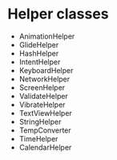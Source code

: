 # Helper classes


 * AnimationHelper
 * GlideHelper
 * HashHelper
 * IntentHelper
 * KeyboardHelper
 * NetworkHelper
 * ScreenHelper
 * ValidateHelper
 * VibrateHelper
 * TextViewHelper
 * StringHelper
 * TempConverter
 * TimeHelper
 * CalendarHelper
